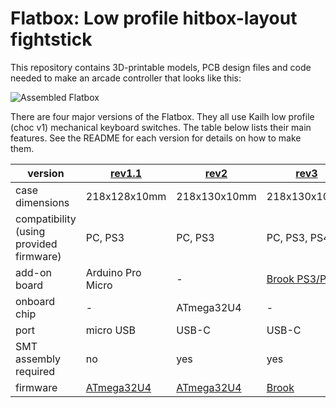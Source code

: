 # Flatbox: Low profile hitbox-layout fightstick

This repository contains 3D-printable models, PCB design files and code needed to make an arcade controller that looks like this:

![Assembled Flatbox](hardware-rev2/images/Flatbox-rev2b-finished-product.jpg)

There are four major versions of the Flatbox. They all use Kailh low profile (choc v1) mechanical keyboard switches. The table below lists their main features. See the README for each version for details on how to make them.

version | [rev1.1](hardware-rev1.1) | [rev2](hardware-rev2) | [rev3](hardware-rev3) | [rev4](hardware-rev4) | [rev4_rgb]
------- | ------------------------- | --------------------- | --------------------- | --------------------- | ---------------------
case dimensions | 218x128x10mm | 218x130x10mm | 218x130x10mm | 218x130x10mm | 218x130x10mm
compatibility (using provided firmware) | PC, PS3 | PC, PS3 | PC, PS3, PS4 | PC, PS3 | PC, PS3
add-on board | Arduino Pro Micro | - | [Brook PS3/PS4](https://www.brookaccessory.com/detail/58690501/) | -
onboard chip | - | ATmega32U4 | - | RP2040 | RP2040
port | micro USB | USB-C | USB-C | USB-C | USB-C
SMT assembly required | no | yes | yes | yes | yes
firmware | [ATmega32U4](firmware-atmega32u4) | [ATmega32U4](firmware-atmega32u4) | [Brook](https://www.brookaccessory.com/download/PS3/) | [RP2040](firmware-rp2040) | [RP2040_RGB](firmware-rp2040_rgb)
